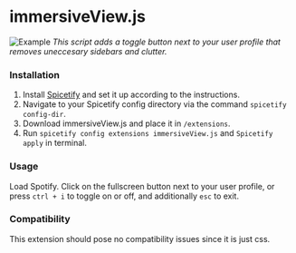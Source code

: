 # immersiveView.js

![Example](example.png)
_This script adds a toggle button next to your user profile that removes uneccesary sidebars and clutter._

### Installation

1. Install [Spicetify](https://spicetify.app) and set it up according to the instructions.
2. Navigate to your Spicetify config directory via the command `spicetify config-dir`.
3. Download immersiveView.js and place it in `/extensions`.
4. Run `spicetify config extensions immersiveView.js` and `Spicetify apply` in terminal.

### Usage

Load Spotify.
Click on the fullscreen button next to your user profile, or press `ctrl + i` to toggle on or off, and additionally `esc` to exit.

### Compatibility

This extension should pose no compatibility issues since it is just css.
